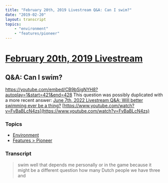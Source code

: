 ```yaml
---
title: "February 20th, 2019 Livestream Q&A: Can I swim?"
date: "2019-02-20"
layout: transcript
topics:
    - "environment"
    - "features/pioneer"
---
```

# [February 20th, 2019 Livestream](../2019-02-20.md)
## Q&A: Can I swim?
https://youtube.com/embed/CB9bSigNYH8?autoplay=1&start=421&end=428
This question was possibly duplicated with a more recent answer: [June 7th, 2022 Livestream Q&A: Will better swimming ever be a thing?](./yt-FvBaBLcN4zs.md) [https://www.youtube.com/watch?v=FvBaBLcN4zs](https://www.youtube.com/watch?v=FvBaBLcN4zs)


### Topics
* [Environment](../topics/environment.md)
* [Features > Pioneer](../topics/features/pioneer.md)

### Transcript

> swim well that depends me personally or in the game because it might be a different question how many Dutch people we have three and
